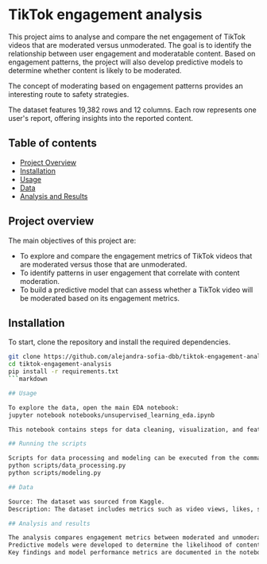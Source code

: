 # TikTok engagement analysis

This project aims to analyse and compare the net engagement of TikTok videos that are moderated versus unmoderated. The goal is to identify the relationship between user engagement and moderatable content. Based on engagement patterns, the project will also develop predictive models to determine whether content is likely to be moderated. 

The concept of moderating based on engagement patterns provides an interesting route to safety strategies. 

The dataset features 19,382 rows and 12 columns. Each row represents one user's report, offering insights into the reported content.

## Table of contents
- [Project Overview](#project-overview)
- [Installation](#installation)
- [Usage](#usage)
- [Data](#data)
- [Analysis and Results](#analysis-and-results)

## Project overview

The main objectives of this project are:
- To explore and compare the engagement metrics of TikTok videos that are moderated versus those that are unmoderated.
- To identify patterns in user engagement that correlate with content moderation.
- To build a predictive model that can assess whether a TikTok video will be moderated based on its engagement metrics.

## Installation

To start, clone the repository and install the required dependencies.

```bash
git clone https://github.com/alejandra-sofia-dbb/tiktok-engagement-analysis.git
cd tiktok-engagement-analysis
pip install -r requirements.txt
```markdown

## Usage

To explore the data, open the main EDA notebook:
jupyter notebook notebooks/unsupervised_learning_eda.ipynb

This notebook contains steps for data cleaning, visualization, and feature analysis, including calculations of engagement metrics.

## Running the scripts

Scripts for data processing and modeling can be executed from the command line:
python scripts/data_processing.py
python scripts/modeling.py

## Data

Source: The dataset was sourced from Kaggle.
Description: The dataset includes metrics such as video views, likes, shares, comments, and the moderation status of videos.

## Analysis and results

The analysis compares engagement metrics between moderated and unmoderated videos, revealing patterns that suggest why some content gets moderated.
Predictive models were developed to determine the likelihood of content being moderated based on engagement patterns.
Key findings and model performance metrics are documented in the notebooks/unsupervised_learning_eda.ipynb notebook and the results/ folder.




